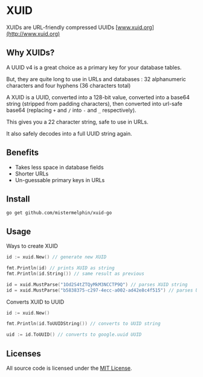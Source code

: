 # XUID

XUIDs are URL-friendly compressed UUIDs [www.xuid.org](http://www.xuid.org)

## Why XUIDs?

A UUID v4 is a great choice as a primary key for your database tables.

But, they are quite long to use in URLs and databases : 32 alphanumeric characters and four hyphens (36 characters total)

A XUID is a UUID, converted into a 128-bit value, converted into a base64 string (stripped from padding characters), 
then converted into url-safe base64 (replacing `+` and `/` into `-` and `_` respectively).

This gives you a 22 character string, safe to use in URLs.

It also safely decodes into a full UUID string again.

## Benefits

* Takes less space in database fields
* Shorter URLs
* Un-guessable primary keys in URLs

## Install

```shell
go get github.com/mistermelphin/xuid-go
```

## Usage

Ways to create XUID
```go
id := xuid.New() // generate new XUID

fmt.Println(id) // prints XUID as string
fmt.Println(id.String()) // same result as previous

id = xuid.MustParse("1Od2S4tZTQyMkM3NCCTP9Q") // parses XUID string
id = xuid.MustParse("b5838375-c297-4ecc-a002-ad42e8c4f515") // parses UUID string and converts it to XUID
```

Converts XUID to UUID
```go
id := xuid.New()

fmt.Println(id.ToUUIDString()) // converts to UUID string

uid := id.ToUUID() // converts to google.uuid UUID
```

## Licenses

All source code is licensed under the [MIT License](LICENSE).

